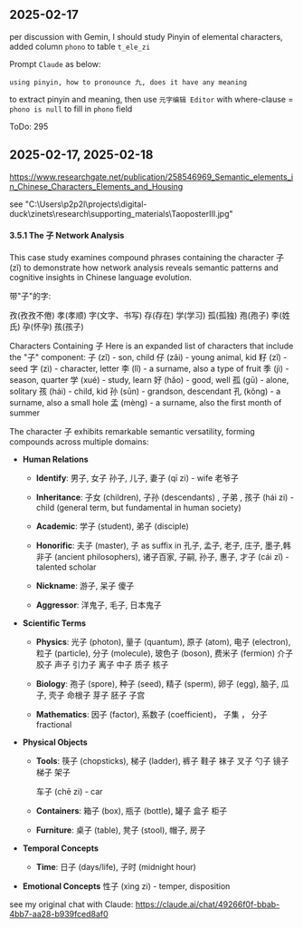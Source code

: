 ## 2025-02-17

per discussion with Gemin, I should study Pinyin of elemental characters, added column `phono` to table `t_ele_zi`

Prompt `Claude` as below:
```
using pinyin, how to pronounce 九, does it have any meaning
```
to extract pinyin and meaning, then use `元字编辑 Editor`
with where-clause = `phono is null`
to fill in `phono` field

ToDo: 295

## 2025-02-17, 2025-02-18
https://www.researchgate.net/publication/258546969_Semantic_elements_in_Chinese_Characters_Elements_and_Housing

see "C:\Users\p2p2l\projects\digital-duck\zinets\research\supporting_materials\TaoposterIII.jpg"




#### 3.5.1 The 子 Network Analysis

This case study examines compound phrases containing the character 子 (zǐ) to demonstrate how network analysis reveals semantic patterns and cognitive insights in Chinese language evolution.

带"子"的字:

孜(孜孜不倦)
孝(孝顺)
字(文字、书写)
存(存在)
学(学习)
孤(孤独)
孢(孢子)
李(姓氏)
孕(怀孕)
孩(孩子)

Characters Containing 子
Here is an expanded list of characters that include the "子" component:
子 (zǐ) - son, child
仔 (zǎi) - young animal, kid
籽 (zǐ) - seed
字 (zì) - character, letter
李 (lǐ) - a surname, also a type of fruit
季 (jì) - season, quarter
学 (xué) - study, learn
好 (hǎo) - good, well
孤 (gū) - alone, solitary
孩 (hái) - child, kid
孙 (sūn) - grandson, descendant
孔 (kǒng) - a surname, also a small hole
孟 (mèng) - a surname, also the first month of summer




The character 子 exhibits remarkable semantic versatility, forming compounds across multiple domains:

- **Human Relations**
  - **Identify**: 
男子, 女子 孙子, 儿子, 妻子 (qī zi) - wife
老爷子  
  - **Inheritance**: 
    子女 (children), 子孙 (descendants) , 子弟 , 孩子 (hái zi) - child (general term, but fundamental in human society)

  - **Academic**: 
    学子 (student), 弟子 (disciple)

  - **Honorific**: 
    夫子 (master), 子 as suffix in 孔子,  孟子, 老子, 庄子, 墨子,韩非子 (ancient philosophers), 诸子百家, 子嗣,  孙子, 惠子, 才子 (cái zǐ) - talented scholar

  - **Nickname**: 
游子, 呆子  傻子

  - **Aggressor**: 
    洋鬼子, 毛子, 日本鬼子

- **Scientific Terms**
  - **Physics**: 
    光子 (photon), 量子 (quantum), 原子 (atom), 电子 (electron), 粒子 (particle), 分子 (molecule), 玻色子 (boson), 费米子 (fermion) 介子 胶子  声子  引力子
    离子 中子 质子  核子

  - **Biology**: 
    孢子 (spore), 种子 (seed), 精子 (sperm), 卵子 (egg), 脑子, 瓜子, 壳子
    命根子 芽子 胚子 子宫

  - **Mathematics**: 
    因子 (factor), 系数子 (coefficient)， 子集 ， 分子 fractional 

- **Physical Objects**
  - **Tools**: 
    筷子 (chopsticks), 梯子 (ladder), 裤子 鞋子 袜子 叉子 勺子 镜子 梯子 架子

    车子 (chē zi) - car



  - **Containers**: 
    箱子 (box), 瓶子 (bottle),  罐子 盒子  柜子

  - **Furniture**: 
    桌子 (table), 凳子 (stool), 帽子, 房子

- **Temporal Concepts**
  - **Time**: 
    日子 (days/life), 子时 (midnight hour)

- **Emotional Concepts**
    性子 (xìng zi) - temper, disposition

see my original chat with Claude: https://claude.ai/chat/49266f0f-bbab-4bb7-aa28-b939fced8af0
